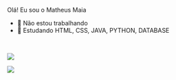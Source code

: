 Olá! Eu sou o Matheus Maia

- 🔭 Não estou trabalhando
- 🌱 Estudando HTML, CSS, JAVA, PYTHON, DATABASE

 </br>
  
  <a href="https://www.instagram.com/leromayamdm/" target="_blank"><img src="https://img.shields.io/badge/-Instagram-%23E4405?style=for-the-badge&logo=instagram&logoColor=white" target="_blank"></a>
  </br>
  
  <a href="https://www.linkedin.com/in/henrique-fernandez-bb3751212/" target="_blank"><img src="https://img.shields.io/badge/-LinkedIn-%230077B5?style=for-the-badge&logo=linkedin&logoColor=white" target="_blank"></a>
